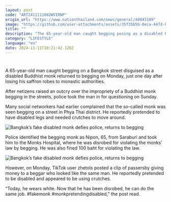```yaml
---
layout: post
code: "ART2411111002WVIRNP"
origin_url: "https://www.nationthailand.com/news/general/40043189"
image: "https://github.com/user-attachments/assets/35f35b5b-0eca-447d-b27e-b5d9a720c506"
title: ""
description: "The 65-year-old man caught begging posing as a disabled Buddhist monk returns to the street just one day after being fined and disrobed by monastic authorities"
category: "LIFESTYLE"
language: "en"
date: 2024-11-11T10:21:42.126Z
---
```


# 









A 65-year-old man caught begging on a Bangkok street disguised as a disabled Buddhist monk returned to begging on Monday, just one day after losing his saffron robes to monastic authorities.

After netizens raised an outcry over the impropriety of a Buddhist monk begging in the streets, police took the man in for questioning on Sunday.

Many social networkers had earlier complained that the so-called monk was seen begging on a street in Phya Thai district. He reportedly pretended to have disabled legs and needed crutches to move around.

  ![Bangkok’s fake disabled monk defies police, returns to begging](https://media.nationthailand.com/uploads/images/contents/w1024/2024/11/nJTbLXYUir6q26rAwHB4.webp?x-image-process=style/lg-webp)

Police identified the begging monk as Nipon, 65, from Saraburi and took him to the Monks Hospital, where he was disrobed for violating the monks’ law by begging. He was also fined 100 baht for violating the law.

  ![Bangkok’s fake disabled monk defies police, returns to begging](https://github.com/user-attachments/assets/31d33400-9465-4a5b-ad56-61a774f99f3d)

However, on Monday, TikTok user zhetols posted a clip of passersby giving money to a beggar who looked like the same man. He reportedly pretended to be disabled and appeared to be using crutches.

“Today, he wears white. Now that he has been disrobed, he can do the same job. #fakemonk #monkpretendingdisabled,” the post read.